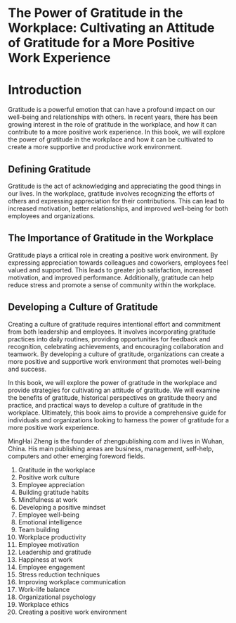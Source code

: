 # The Power of Gratitude in the Workplace: Cultivating an Attitude of Gratitude for a More Positive Work Experience

# Introduction
Gratitude is a powerful emotion that can have a profound impact on our well-being and relationships with others. In recent years, there has been growing interest in the role of gratitude in the workplace, and how it can contribute to a more positive work experience. In this book, we will explore the power of gratitude in the workplace and how it can be cultivated to create a more supportive and productive work environment.

Defining Gratitude
------------------

Gratitude is the act of acknowledging and appreciating the good things in our lives. In the workplace, gratitude involves recognizing the efforts of others and expressing appreciation for their contributions. This can lead to increased motivation, better relationships, and improved well-being for both employees and organizations.

The Importance of Gratitude in the Workplace
--------------------------------------------

Gratitude plays a critical role in creating a positive work environment. By expressing appreciation towards colleagues and coworkers, employees feel valued and supported. This leads to greater job satisfaction, increased motivation, and improved performance. Additionally, gratitude can help reduce stress and promote a sense of community within the workplace.

Developing a Culture of Gratitude
---------------------------------

Creating a culture of gratitude requires intentional effort and commitment from both leadership and employees. It involves incorporating gratitude practices into daily routines, providing opportunities for feedback and recognition, celebrating achievements, and encouraging collaboration and teamwork. By developing a culture of gratitude, organizations can create a more positive and supportive work environment that promotes well-being and success.

In this book, we will explore the power of gratitude in the workplace and provide strategies for cultivating an attitude of gratitude. We will examine the benefits of gratitude, historical perspectives on gratitude theory and practice, and practical ways to develop a culture of gratitude in the workplace. Ultimately, this book aims to provide a comprehensive guide for individuals and organizations looking to harness the power of gratitude for a more positive work experience.

MingHai Zheng is the founder of zhengpublishing.com and lives in Wuhan, China. His main publishing areas are business, management, self-help, computers and other emerging foreword fields.



1. Gratitude in the workplace
2. Positive work culture
3. Employee appreciation
4. Building gratitude habits
5. Mindfulness at work
6. Developing a positive mindset
7. Employee well-being
8. Emotional intelligence
9. Team building
10. Workplace productivity
11. Employee motivation
12. Leadership and gratitude
13. Happiness at work
14. Employee engagement
15. Stress reduction techniques
16. Improving workplace communication
17. Work-life balance
18. Organizational psychology
19. Workplace ethics
20. Creating a positive work environment

